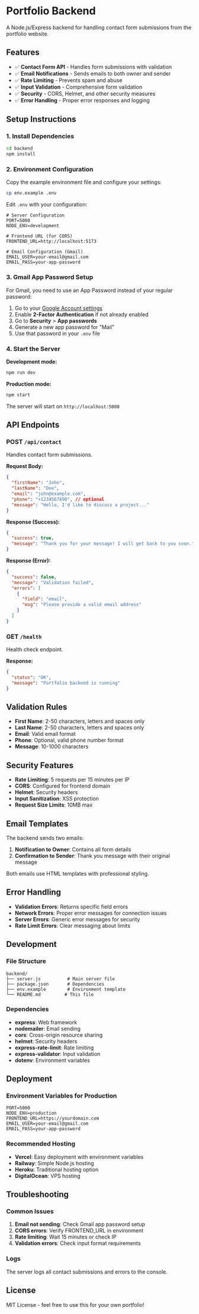 # Portfolio Backend

A Node.js/Express backend for handling contact form submissions from the portfolio website.

## Features

- ✅ **Contact Form API** - Handles form submissions with validation
- ✅ **Email Notifications** - Sends emails to both owner and sender
- ✅ **Rate Limiting** - Prevents spam and abuse
- ✅ **Input Validation** - Comprehensive form validation
- ✅ **Security** - CORS, Helmet, and other security measures
- ✅ **Error Handling** - Proper error responses and logging

## Setup Instructions

### 1. Install Dependencies

```bash
cd backend
npm install
```

### 2. Environment Configuration

Copy the example environment file and configure your settings:

```bash
cp env.example .env
```

Edit `.env` with your configuration:

```env
# Server Configuration
PORT=5000
NODE_ENV=development

# Frontend URL (for CORS)
FRONTEND_URL=http://localhost:5173

# Email Configuration (Gmail)
EMAIL_USER=your-email@gmail.com
EMAIL_PASS=your-app-password
```

### 3. Gmail App Password Setup

For Gmail, you need to use an App Password instead of your regular password:

1. Go to your [Google Account settings](https://myaccount.google.com/)
2. Enable **2-Factor Authentication** if not already enabled
3. Go to **Security** > **App passwords**
4. Generate a new app password for "Mail"
5. Use that password in your `.env` file

### 4. Start the Server

**Development mode:**
```bash
npm run dev
```

**Production mode:**
```bash
npm start
```

The server will start on `http://localhost:5000`

## API Endpoints

### POST `/api/contact`

Handles contact form submissions.

**Request Body:**
```json
{
  "firstName": "John",
  "lastName": "Doe", 
  "email": "john@example.com",
  "phone": "+1234567890", // optional
  "message": "Hello, I'd like to discuss a project..."
}
```

**Response (Success):**
```json
{
  "success": true,
  "message": "Thank you for your message! I will get back to you soon."
}
```

**Response (Error):**
```json
{
  "success": false,
  "message": "Validation failed",
  "errors": [
    {
      "field": "email",
      "msg": "Please provide a valid email address"
    }
  ]
}
```

### GET `/health`

Health check endpoint.

**Response:**
```json
{
  "status": "OK",
  "message": "Portfolio backend is running"
}
```

## Validation Rules

- **First Name**: 2-50 characters, letters and spaces only
- **Last Name**: 2-50 characters, letters and spaces only  
- **Email**: Valid email format
- **Phone**: Optional, valid phone number format
- **Message**: 10-1000 characters

## Security Features

- **Rate Limiting**: 5 requests per 15 minutes per IP
- **CORS**: Configured for frontend domain
- **Helmet**: Security headers
- **Input Sanitization**: XSS protection
- **Request Size Limits**: 10MB max

## Email Templates

The backend sends two emails:

1. **Notification to Owner**: Contains all form details
2. **Confirmation to Sender**: Thank you message with their original message

Both emails use HTML templates with professional styling.

## Error Handling

- **Validation Errors**: Returns specific field errors
- **Network Errors**: Proper error messages for connection issues
- **Server Errors**: Generic error messages for security
- **Rate Limit Errors**: Clear messaging about limits

## Development

### File Structure
```
backend/
├── server.js          # Main server file
├── package.json       # Dependencies
├── env.example        # Environment template
└── README.md         # This file
```

### Dependencies
- **express**: Web framework
- **nodemailer**: Email sending
- **cors**: Cross-origin resource sharing
- **helmet**: Security headers
- **express-rate-limit**: Rate limiting
- **express-validator**: Input validation
- **dotenv**: Environment variables

## Deployment

### Environment Variables for Production
```env
PORT=5000
NODE_ENV=production
FRONTEND_URL=https://yourdomain.com
EMAIL_USER=your-email@gmail.com
EMAIL_PASS=your-app-password
```

### Recommended Hosting
- **Vercel**: Easy deployment with environment variables
- **Railway**: Simple Node.js hosting
- **Heroku**: Traditional hosting option
- **DigitalOcean**: VPS hosting

## Troubleshooting

### Common Issues

1. **Email not sending**: Check Gmail app password setup
2. **CORS errors**: Verify FRONTEND_URL in environment
3. **Rate limiting**: Wait 15 minutes or check IP
4. **Validation errors**: Check input format requirements

### Logs
The server logs all contact submissions and errors to the console.

## License

MIT License - feel free to use this for your own portfolio! 